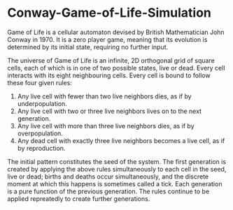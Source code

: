 # Conway-Game-of-Life-Simulation

Game of Life is a cellular automaton devised by British Mathematician John Conway in 1970. It is a zero player game, meaning that its evolution is determined by its initial state, requiring no further input.

The universe of Game of Life is an infinite, 2D orthogonal grid  of square cells, each of which is in one of two possible states, live or dead. Every cell interacts with its eight neighbouring cells. Every cell is bound to follow these four given rules:

1. Any live cell with fewer than two live neighbors dies, as if by underpopulation.
2. Any live cell with two or three live neighbors lives on to the next generation.
3. Any live cell with more than three live neighbors dies, as if by overpopulation.
4. Any dead cell with exactly three live neighbors becomes a live cell, as if by reproduction.

The initial pattern constitutes the seed of the system. The first generation is created by applying the above rules simultaneously to each cell in the seed, live or dead; births and deaths occur simultaneously, and the discrete moment at which this happens is sometimes called a tick.
Each generation is a pure function of the previous generation. The rules continue to be applied repreatedly to create further generations.